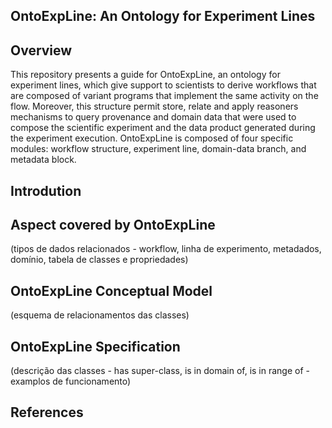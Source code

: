 ## OntoExpLine: An Ontology for Experiment Lines

## Overview

This repository presents a guide for OntoExpLine, an ontology for experiment lines, which give support to scientists to derive workflows that are composed of variant programs that implement the same activity on the flow.
Moreover, this structure permit store, relate and apply reasoners mechanisms to query provenance and domain data that were used to compose the scientific experiment and the data product generated during the experiment execution. OntoExpLine is composed of four specific modules: workflow structure, experiment line, domain-data branch, and metadata block.


## Introdution

## Aspect covered by OntoExpLine
(tipos de dados relacionados - workflow, linha de experimento, metadados, domínio, tabela de classes e propriedades)
## OntoExpLine Conceptual Model 
(esquema de relacionamentos das classes)
## OntoExpLine Specification
(descrição das classes - has super-class, is in domain of, is in range of - examplos de funcionamento)

## References

